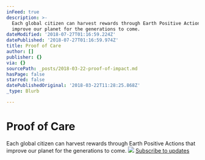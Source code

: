 ```yaml
---
inFeed: true
description: >-
  Each global citizen can harvest rewards through Earth Positive Actions that
  improve our planet for the generations to come.
dateModified: '2018-07-27T01:16:59.224Z'
datePublished: '2018-07-27T01:16:59.974Z'
title: Proof of Care
author: []
publisher: {}
via: {}
sourcePath: _posts/2018-03-22-proof-of-impact.md
hasPage: false
starred: false
datePublishedOriginal: '2018-03-22T11:28:25.868Z'
_type: Blurb

---
```

# Proof of Care

Each global citizen can harvest rewards through Earth Positive Actions that improve our planet for the generations to come.
![](https://the-grid-user-content.s3-us-west-2.amazonaws.com/abbbfd53-f90d-463c-ac5c-d0c61b72d75e.jpg)
[Subscribe to updates][0]

[0]: http://generation.blue/